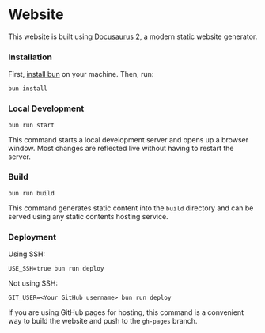 # Website

This website is built using [Docusaurus 2](https://docusaurus.io/), a modern static website generator.

### Installation

First, [install bun] on your machine. Then, run:
```console
bun install
```

### Local Development

```console
bun run start
```

This command starts a local development server and opens up a browser window. Most changes are reflected live without having to restart the server.

### Build

```console
bun run build
```

This command generates static content into the `build` directory and can be served using any static contents hosting service.

### Deployment

Using SSH:

```console
USE_SSH=true bun run deploy
```

Not using SSH:

```console
GIT_USER=<Your GitHub username> bun run deploy
```

If you are using GitHub pages for hosting, this command is a convenient way to build the website and push to the `gh-pages` branch.

[install bun]: https://bun.sh/docs/installation
